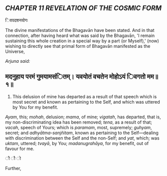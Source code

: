 ## *CHAPTER 11 REVELATION OF THE COSMIC FORM*

िवपदशनयोगः

The divine manifestations of the Bhagavān have been stated. And in that connection, after having heard what was said by the Bhagavān, 'I remain sustaining this whole creation in a special way by a part (or Myself),' (now) wishing to directly see that primal form of Bhagavān manifested as the Universe,

*Arjuna said:*

## मदनुहाय परमं गुमयामसंितम्। यवयोतं वचतेन मोहोऽयं िवगतो मम॥१॥

1. This delusion of mine has departed as a result of that speech which is most secret and known as pertaining to the Self, and which was uttered by You for my benefit.

*Ayam*, this; *mohah*, delusion; *mama*, of mine; *vigatah*, has departed, that is, my non-discriminating idea has been removed; *tena*, as a result of that; *vacah*, speech of Yours; which is *paramam*, most, supremely; *guhyam*, secret; and *adhyātma-sanjñitam*, known as pertaining to the Self—dealing with discrimination between the Self and the non-Self; and *yat*, which; was *uktam*, uttered; *tvayā*, by You; *madanugrahāya*, for my benefit, out of favour for me.

ौ ौ ो

Further,